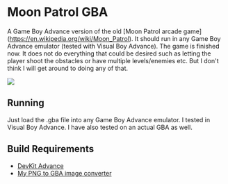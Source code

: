 # Moon Patrol GBA
A Game Boy Advance version of the old [Moon Patrol arcade game] (https://en.wikipedia.org/wiki/Moon_Patrol).
It should run in any Game Boy Advance emulator (tested with Visual Boy Advance).
The game is finished now.  It does not do everything that could be desired such
as letting the player shoot the obstacles or have multiple levels/enemies etc.
But I don't think I will get around to doing any of that.

![](moonpatrol.gif)


## Running
Just load the .gba file into any Game Boy Advance emulator.  I tested in
Visual Boy Advance.  I have also tested on an actual GBA as well.


## Build Requirements
- [DevKit Advance](http://devkitadv.sourceforge.net/)
- [My PNG to GBA image converter](https://github.com/IanFinlayson/png2gba)
